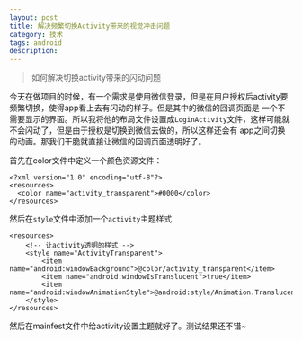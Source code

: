 ```yaml
---
layout: post
title: 解决频繁切换Activity带来的视觉冲击问题
category: 技术
tags: android
description: 
---
```


> 如何解决切换activity带来的闪动问题

今天在做项目的时候，有一个需求是使用微信登录，但是在用户授权后activity要频繁切换，使得app看上去有闪动的样子。但是其中的微信的回调页面是
一个不需要显示的界面。所以我将他的布局文件设置成`LoginActivity`文件，这样可能就不会闪动了，但是由于授权是切换到微信去做的，所以这样还会有
app之间切换的动画。那我们干脆就直接让微信的回调页面透明好了。

首先在color文件中定义一个颜色资源文件：

```
<?xml version="1.0" encoding="utf-8"?>
<resources>
  <color name="activity_transparent">#0000</color>
</resources>
```

然后在`style`文件中添加一个`activity`主题样式

```
<resources>
    <!-- 让activity透明的样式 -->
    <style name="ActivityTransparent">
        <item name="android:windowBackground">@color/activity_transparent</item>
        <item name="android:windowIsTranslucent">true</item>
        <item name="android:windowAnimationStyle">@android:style/Animation.Translucent</item>
    </style>
</resources>
```

然后在mainfest文件中给activity设置主题就好了。测试结果还不错~
